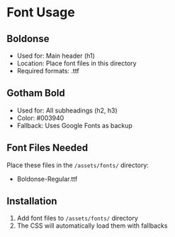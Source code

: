 # Font Usage

## Boldonse
- Used for: Main header (h1)
- Location: Place font files in this directory
- Required formats: .ttf

## Gotham Bold
- Used for: All subheadings (h2, h3)
- Color: #003940
- Fallback: Uses Google Fonts as backup

## Font Files Needed
Place these files in the `/assets/fonts/` directory:
- Boldonse-Regular.ttf

## Installation
1. Add font files to `/assets/fonts/` directory
2. The CSS will automatically load them with fallbacks
